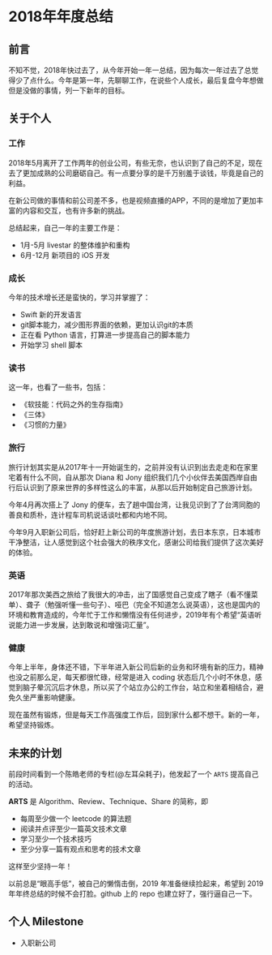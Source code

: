 # 2018年年度总结

## 前言
不知不觉，2018年快过去了，从今年开始一年一总结，因为每次一年过去了总觉得少了点什么。今年是第一年，先聊聊工作，在说些个人成长，最后复盘今年想做但是没做的事情，列一下新年的目标。

## 关于个人

### 工作
2018年5月离开了工作两年的创业公司，有些无奈，也认识到了自己的不足，现在去了更加成熟的公司磨砺自己。有一点要分享的是千万别羞于谈钱，毕竟是自己的利益。

在新公司做的事情和前公司差不多，也是视频直播的APP，不同的是增加了更加丰富的内容和交互，也有许多新的挑战。

总结起来，自己一年的主要工作是：

 * 1月-5月 livestar 的整体维护和重构
 * 6月-12月 新项目的 iOS 开发

### 成长
今年的技术增长还是蛮快的，学习并掌握了：

* Swift 新的开发语言
* git脚本能力，减少图形界面的依赖，更加认识git的本质
* 正在看 Python 语言，打算进一步提高自己的脚本能力
* 开始学习 shell 脚本

### 读书
这一年，也看了一些书，包括：

* 《软技能：代码之外的生存指南》
* 《三体》
* 《习惯的力量》

### 旅行

旅行计划其实是从2017年十一开始诞生的，之前并没有认识到出去走走和在家里宅着有什么不同，自从那次 Diana 和 Jony 组织我们几个小伙伴去美国西岸自由行后认识到了原来世界的多样性这么的丰富，从那以后开始制定自己旅游计划。

今年4月再次搭上了 Jony 的便车，去了趟中国台湾，让我见识到了了台湾同胞的善良和质朴，连计程车司机说话谈吐都和内地不同。

今年9月入职新公司后，恰好赶上新公司的年度旅游计划，去日本东京，日本城市干净整洁，让人感觉到这个社会强大的秩序文化，感谢公司给我们提供了这次美好的体验。

### 英语

2017年那次美西之旅给了我很大的冲击，出了国感觉自己变成了瞎子（看不懂菜单）、聋子（勉强听懂一些句子）、哑巴（完全不知道怎么说英语），这也是国内的环境和教育造成的，今年忙于工作和懒惰没有任何进步，2019年有个希望“英语听说能力进一步发展，达到敢说和增强词汇量”。

### 健康

今年上半年，身体还不错，下半年进入新公司后新的业务和环境有新的压力，精神也没之前那么足，每天都很忙碌，经常是进入 coding 状态后几个小时不休息，感觉到脑子晕沉沉后才休息，所以买了个站立办公的工作台，站立和坐着相结合，避免久坐严重影响健康。

现在虽然有锻炼，但是每天工作高强度工作后，回到家什么都不想干。新的一年，希望坚持锻炼。

## 未来的计划

前段时间看到一个陈皓老师的专栏(@左耳朵耗子)，他发起了一个 ` ARTS ` 提高自己的活动。

**ARTS** 是 Algorithm、Review、Technique、Share 的简称，即

* 每周至少做一个 leetcode 的算法题
* 阅读并点评至少一篇英文技术文章
* 学习至少一个技术技巧
* 至少分享一篇有观点和思考的技术文章

这样至少坚持一年！

以前总是“眼高手低”，被自己的懒惰击倒，2019 年准备继续捡起来，希望到 2019 年年终总结的时候不会打脸。github 上的 repo 也建立好了，强行逼自己一下。

## 个人 Milestone

* 入职新公司


